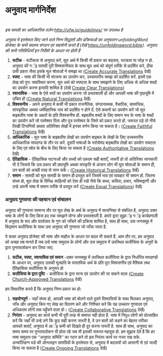 # अनुवाद मार्गनिर्देश

 #

*इस सामग्री का आधिकारिक वर्ज़न http://ufw.io/guidelines/ पर उपलब्ध है*

*अनुवाद में इस्तेमाल किए जाने वाले निम्न सिद्धांतों और प्रक्रियाओं का अनुपालन unfoldingWord प्रोजेक्ट के सभी सदस्य संगठन एवं सहयोगी करते हैं (देखें https://unfoldingword.bible). अनुवाद की सभी गतिविधियाँ इन निर्देशों के आधार पर होती हैं*

1. **सटीक** - सटीकता से अनुवाद करें, मूल अर्थ में किसी भी प्रकार का बदलाव, भटकाव या जोड़ न हो. अनुवाद की गर्इ सामग्री पुरी विश्वसनीयता के साथ मूल अर्थ को संपूर्ण तरीके से प्रदर्शित करे, ठीक उसी प्रकार जैसा इसके मूल श्रोताओं ने समझा था ([Create Accurate Translations](../../translate/guidelines-accurate/01.md) देखें)
1. **स्पष्ट** - भाषा की किसी भी संरचना का उपयोग कर, उच्चस्तरीय समझ को प्रदर्शित करें. इसमें एक लेख को पुन: व्यवस्थित करना, मूल अर्थ को स्पष्टता के साथ समझाने के लिए अधिक से अधिक शब्दों का उपयोग करना इत्यादि शामिल है (देखें [Create Clear Translations](../../translate/guidelines-clear/01.md))
1. **स्वाभाविक** - भाषा के ऐसे रूपों का उपयोग करना जो प्रभावशाली हों और आपकी भाषा की पृष्ठभूमि में उचित हों ([Create Natural Translations](../../translate/guidelines-natural/01.md) देखें)
1. **विश्वसनीय** - अपने अनुवाद में कसी भी प्रकार राजनैतिक, संगठनात्मक, वैचारिक, सामाजिक, सांस्कृतिक अथवा धर्मवैज्ञानिक भाव को प्रदर्शित न होने दें. ऐसे कथनों का उपयोग करें जो मूल बाइबलीय भाषा के अक्षरों के प्रति विश्वसनीय हों. बइबलीय शब्दों के लिए समान रूप के भाषा के शब्दों का उपयोग करें जो परमेश्वर पिता और पुत्र परमेश्वर के रिश्ते को प्रकट करते हों. जरूरत पड़े तो नीचे लिखी टिप्पणियों अथवा अतिरिक्त लेखों में इनका वर्णन किया जा सकता है। ([Create Faithful Translations](../../translate/guidelines-faithful/01.md) देखें)
1. **आधिकारिक** - मूल भाषा के बाइबलीय लेखों का उपयोग बाइबल के लेखों के लिए उच्चस्तरीय आधिकारिक मापदण्ड के तौर पर करें. दूसरी भाषाओं के भरोसेमंद बाइबलीय लेखों का उपयोग स्पष्टता के लिए एवं स्रोत के बीच के लिए किया जा सकता है ([Create Authoritative Translations](../../translate/guidelines-authoritative/01.md) देखें)
1. **ऐतिहासिक** - ऐतिहासिक घटनाओं और तथ्यों को एकदम सही बताएँ, जरूरी हो तो अतिरिक्त जानकारी भी दें जिससे कि उस प्रकार की प्रष्ठभूमि अथवा संस्कृति से अंजान लोग भी मूल श्रोताओं के समान ही, उन बातों को अच्छी तरह से जान सकें। ([Create Historical Translations](../../translate/guidelines-historical/01.md) देखें)
1. **समान** - सामग्री को मूल सामग्री के समान ही प्रस्तुत करें जिसमें भाव एवं व्यवहार भी समान हों. जितना संभव हो, मूल लेख के विभिé साहित्यों को ऐसा ही रखें जैसे कि कथा, कविता, प्रचार, भविष्यद्वाणी और उन्हे अपनी भाषा में समान तरीके से प्रस्तुत करें ([Create Equal Translations](../../translate/guidelines-equal/01.md)) देखें)

### अनुवाद गुणवत्ता की पहचान एवं संचालन

अनुवाद की गुणवत्ता सामान्य तौर पर मूल लेख के अर्थ के अनुवाद में सत्यनिष्ठा से संबंधित है, अनुवाद उक्त भाषा के लोगों के लिए किस हद तक समझने योग्य और प्रभावशाली है. हमारे द्वारा सुझार्इ गर्इ कार्यप्रणाली में अनुवाद के रूप और वार्तालाप के गुण को जाँचने की प्रक्रिया शामिल है, साथ ही साथ, उस जनसमूह में विद्यमान कलीसिया के साथ उस अनुवाद की गुणवत्ता जो जाँचा जाता है.

ये कदम अनुवाद प्रोजेक्ट की भाषा और माहौल के आधार पर बदल भी सकते हैं. आम तौर पर, हम अनुवाद को अच्छा तब मानते हैं जब उसे भाषा समुदाय के लोगों और उस समुदाय में उपस्थित कलीसिया के अगुवों के द्वारा पुनरावलोकन कर लिया जाए.

1. **सटीक, स्पष्ट, स्वाभाविक एवं समान** -उक्त जनसमूह में उपस्थित कलीसिया के द्वारा निर्धारित मापदण्डों के आधार पर, अनुवाद उसकी मूलप्रति के वास्तविक अर्थ के प्रति पूरा विश्वसनीय एवं वैश्विक तथा ऐतिहासिक कलीसिया के अनुरूप हो
1. **कलीसिया के द्वारा पुष्टि** - कलीसिया के द्वारा मान्य एवं उपयोग की जा सकने वाला ([Create Church-Approved Translations](../../translate/guidelines-church-approved/01.md) देखें) 

हम सिफारिश करते हैं कि अनुवाद निम्न प्रकार का हो:

1. **सहयोगपूर्ण** - जहाँ संभव हो, आपकी भाषा को बोलने वाले दूसरे विश्वासियों के साथ मिलकर अनुवाद, जाँच और अनुवाद किय गए लेख का वितरण करें और निश्चित करें कि यह उच्चतर गुणवाला एवं अधिकतम लोगों तक पहुँचने वाला हो। ([Create Collaborative Translations](../../translate/guidelines-collaborative/01.md) देखें)
1. **निरंतर** - अनुवाद का कार्य कभी भी पूरी तरह से समाप्त नही होता है. भाषा में निपुध लोगों को प्रोत्साहित करें कि जहाँ भी उन्हे लगे कि कुद सही करना जरूरी है, वे उन बातों को कहने का बेहतर तरीका आपको बताएँ. अनुवाद में आर्इ कमी को दिखते ही दूर करना जरूरी है. साथ ही साथ, अनुवाद का समय समय पर पुनरावलोकन भी होता रहे जब भी इसकी जरूरत महसूस हो. हम सुझाव देते हैं कि हर भाषा समुदाय एक ‘‘अनुवाद समिति’’ का गठन करे तो इस निरंतर कार्य पर नजर रख सके. अन्फॉल्डिन्ग वर्ड की ऑनलाइन सामग्रियों के इस्तेमाल से, अनुवाद में बदलावों को आसानी से एवं जल्दी किया जा सकता है ([Create Ongoing Translations](../../translate/guidelines-ongoing/01.md) देखें)
